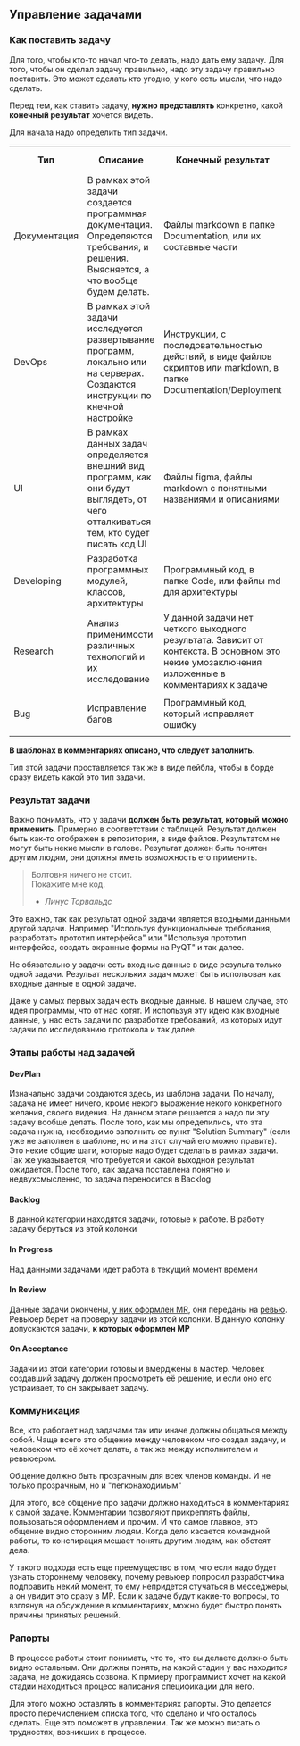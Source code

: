 ## Управление задачами


### Как поставить задачу

Для того, чтобы кто-то начал что-то делать, надо дать ему задачу. Для того, чтобы он сделал задачу правильно, надо эту задачу правильно поставить. Это может сделать кто угодно, у кого есть мысли, что надо сделать.

Перед тем, как ставить задачу, **нужно представлять** конкретно, какой **конечный результат** хочется видеть.

Для начала надо определить тип задачи.


<table>
<tr><th>Тип</th><th>Описание</th><th>Конечный результат</th><th>Файл шаблона</th></tr>
<tr>
<td>Документация</td>
<td>В рамках этой задачи создается программная документация. Определяются требования, и решения. Выясняется, а что вообще будем делать.</td>
<td>Файлы markdown в папке Documentation, или их составные части</td>
<td>

[Шаблон задачи](./Templates/TaskDocumentation.md)

</td>
</tr>
<tr>
<td>DevOps</td>
<td>В рамках этой задачи исследуется развертывание программ, локально или на серверах. Создаются инструкции по кнечной настройке</td>
<td>Инструкции, с последовательностью действий, в виде файлов скриптов или markdown, в папке Documentation/Deployment</td>
<td>

[Шаблон задачи](./Templates/TaskDevOps.md)

</td>
</tr>
<tr>
<td>UI</td>
<td>В рамках данных задач определяется внешний вид программ, как они будут выглядеть, от чего отталкиваться тем, кто будет писать код UI</td>
<td>Файлы figma, файлы markdown с понятными названиями и описаниями </td>
<td>

[Шаблон задачи](./Templates/TaskDesign.md)

</td>
</tr>
<tr>
<td>Developing</td>
<td>Разработка программных модулей, классов, архитектуры</td>
<td>Программный код, в папке Code, или файлы md для архитектуры</td>
<td>

[Шаблон задачи](./Templates/TaskDeveloper.md)

</td>
</tr>
<tr>
<td>Research</td>
<td>Анализ применимости различных технологий и их исследование</td>
<td>У данной задачи нет четкого выходного результата. Зависит от контекста. В основном это некие умозаключения изложенные в комментариях к задаче</td>
<td>

[Шаблон задачи](./Templates/TaskDeveloper.md)

</td>
</tr>

<tr>
<td>Bug</td>
<td>Исправление багов</td>
<td>Программный код, который исправляет ошибку</td>
<td>

[Шаблон задачи](./Templates/TaskBug.md)

</td>
</tr>
</table>

**В шаблонах в комментариях описано, что следует заполнить.**

Тип этой задачи проставляется так же в виде лейбла, чтобы в борде сразу видеть какой это тип задачи.

### Результат задачи

Важно понимать, что у задачи **должен быть результат, который можно применить**. Примерно в соответствии с таблицей. Результат должен быть как-то отображен в репозитории, в виде файлов. Результатом не могут быть некие мысли в голове. Результат должен быть понятен другим людям, они должны иметь возможность его применить.

>Болтовня ничего не стоит.<br>
>Покажите мне код.<br>
> - _Линус Торвальдс_

Это важно, так как результат одной задачи является входными данными другой задачи. Например "Используя функциональные требования, разработать прототип интерфейса" или "Используя прототип интерфейса, создать экранные формы на PyQT" и так далее.

Не обязательно у задачи есть входные данные в виде результа только одной задачи. Резульат нескольких задач может быть испольован как входные данные в одной задаче.

Даже у самых первых задач есть входные данные. В нашем случае, это идея программы, что от нас хотят. И используя эту идею как входные данные, у нас есть задачи по разработке требований, из которых идут задачи по исследованию протокола и так далее.

### Этапы работы над задачей

#### **DevPlan**
Изначально задачи создаются здесь, из шаблона задачи. По началу, задача не имеет ничего, кроме некого выражение некого конкретного желания, своего видения. На данном этапе решается а надо ли эту задачу вообще делать.
После того, как мы определились, что эта задача нужна, необходимо заполнить ее пункт "Solution Summary" (если уже не заполнен в шаблоне, но и на этот случай его можно править). Это некие общие шаги, которые надо будет сделать в рамках задачи. Так же указывается, что требуется и какой выходной результат ожидается.
После того, как задача поставлена понятно и недвухсмысленно, то задача переносится в Backlog

#### **Backlog**
В данной категории находятся задачи, готовые к работе. В работу задачу беруться из этой колонки

#### **In Progress**
Над данными задачами идет работа в текущий момент времени

#### **In Review**
Данные задачи окончены, [у них оформлен MR](MergeRequest.md), они переданы на [ревью](Review.md). Ревьюер берет на проверку задачи из этой колонки. В данную колонку допускаются задачи, **к которых оформлен МР**

#### **On Acceptance** <br>
Задачи из этой категории готовы и вмерджены в мастер. Человек создавший задачу должен просмотреть её решение, и если оно его устраивает, то он закрывает задачу.


### Коммуникация

Все, кто работает над задачами так или иначе должны общаться между собой. Чаще всего это общение между человеком что создал задачу, и человеком что её хочет делать, а так же между исполнителем и ревьюером.

Общение должно быть прозрачным для всех членов команды. И не только прозрачным, но и "легконаходимым"

Для этого, всё общение про задачи должно находиться в комментариях к самой задаче. Комментарии позволяют прикреплять файлы, пользоваться оформлением и прочим. И что самое главное, это общение видно сторонним людям. Когда дело касается командной работы, то конспирация мешает понять другим людям, как обстоят дела.

У такого подхода есть еще преемущество в том, что если надо будет узнать стороннему человеку, почему ревьюер попросил разработчика подправить некий момент, то ему непридется стучаться в месседжеры, а он увидит это сразу в МР. Если к задаче будут какие-то вопросы, то взглянув на обсуждение в комментариях, можно будет быстро понять причины принятых решений.

### Рапорты

В процессе работы стоит понимать, что то, что вы делаете должно быть видно остальным. Они должны понять, на какой стадии у вас находится задача, не дожидаясь созвона. К прмиеру программист хочет на какой стадии находиться процесс написания спецификации для него.

Для этого можно оставлять в комментариях рапорты. Это делается просто перечислением списка того, что сделано и что осталось сделать. Еще это поможет в управлении. Так же можно писать о трудностях, возникших в процессе.